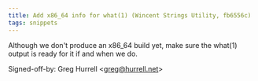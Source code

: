 ```yaml
---
title: Add x86_64 info for what(1) (Wincent Strings Utility, fb6556c)
tags: snippets
---
```


Although we don't produce an x86_64 build yet, make sure the what(1) output is ready for it if and when we do.

Signed-off-by: Greg Hurrell &lt;greg@hurrell.net&gt;

